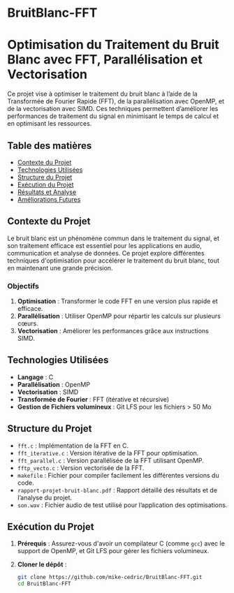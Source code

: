 # BruitBlanc-FFT
# Optimisation du Traitement du Bruit Blanc avec FFT, Parallélisation et Vectorisation

Ce projet vise à optimiser le traitement du bruit blanc à l’aide de la Transformée de Fourier Rapide (FFT), de la parallélisation avec OpenMP, et de la vectorisation avec SIMD. Ces techniques permettent d’améliorer les performances de traitement du signal en minimisant le temps de calcul et en optimisant les ressources.

## Table des matières
- [Contexte du Projet](#contexte-du-projet)
- [Technologies Utilisées](#technologies-utilisées)
- [Structure du Projet](#structure-du-projet)
- [Exécution du Projet](#exécution-du-projet)
- [Résultats et Analyse](#résultats-et-analyse)
- [Améliorations Futures](#améliorations-futures)

## Contexte du Projet
Le bruit blanc est un phénomène commun dans le traitement du signal, et son traitement efficace est essentiel pour les applications en audio, communication et analyse de données. Ce projet explore différentes techniques d'optimisation pour accélérer le traitement du bruit blanc, tout en maintenant une grande précision. 

### Objectifs
1. **Optimisation** : Transformer le code FFT en une version plus rapide et efficace.
2. **Parallélisation** : Utiliser OpenMP pour répartir les calculs sur plusieurs cœurs.
3. **Vectorisation** : Améliorer les performances grâce aux instructions SIMD.
   
## Technologies Utilisées
- **Langage** : C
- **Parallélisation** : OpenMP
- **Vectorisation** : SIMD
- **Transformée de Fourier** : FFT (itérative et récursive)
- **Gestion de Fichiers volumineux** : Git LFS pour les fichiers > 50 Mo

## Structure du Projet
- `fft.c` : Implémentation de la FFT en C.
- `fft_iterative.c` : Version itérative de la FFT pour optimisation.
- `fft_parallel.c` : Version parallélisée de la FFT utilisant OpenMP.
- `fftp_vecto.c` : Version vectorisée de la FFT.
- `makefile` : Fichier pour compiler facilement les différentes versions du code.
- `rapport-projet-bruit-blanc.pdf` : Rapport détaillé des résultats et de l’analyse du projet.
- `son.wav` : Fichier audio de test utilisé pour l’application des optimisations.

## Exécution du Projet
1. **Prérequis** : Assurez-vous d'avoir un compilateur C (comme `gcc`) avec le support de OpenMP, et Git LFS pour gérer les fichiers volumineux.

2. **Cloner le dépôt** :
   ```bash
   git clone https://github.com/mike-cedric/BruitBlanc-FFT.git
   cd BruitBlanc-FFT
